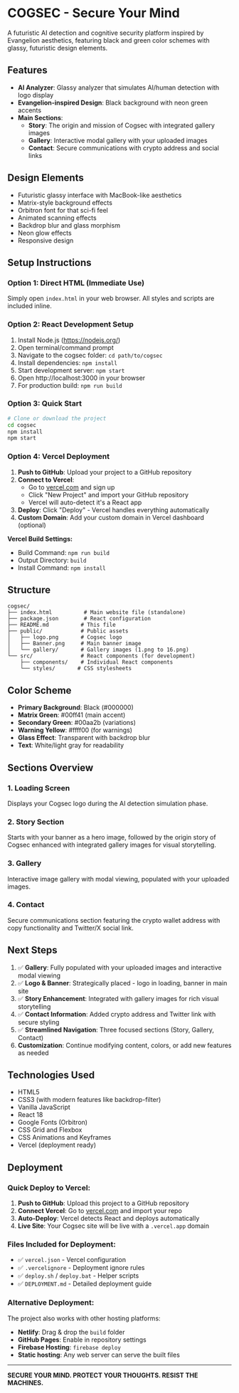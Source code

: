 # COGSEC - Secure Your Mind

A futuristic AI detection and cognitive security platform inspired by Evangelion aesthetics, featuring black and green color schemes with glassy, futuristic design elements.

## Features

- **AI Analyzer**: Glassy analyzer that simulates AI/human detection with logo display
- **Evangelion-inspired Design**: Black background with neon green accents
- **Main Sections**:
  - **Story**: The origin and mission of Cogsec with integrated gallery images
  - **Gallery**: Interactive modal gallery with your uploaded images
  - **Contact**: Secure communications with crypto address and social links

## Design Elements

- Futuristic glassy interface with MacBook-like aesthetics
- Matrix-style background effects
- Orbitron font for that sci-fi feel
- Animated scanning effects
- Backdrop blur and glass morphism
- Neon glow effects
- Responsive design

## Setup Instructions

### Option 1: Direct HTML (Immediate Use)
Simply open `index.html` in your web browser. All styles and scripts are included inline.

### Option 2: React Development Setup
1. Install Node.js (https://nodejs.org/)
2. Open terminal/command prompt
3. Navigate to the cogsec folder: `cd path/to/cogsec`
4. Install dependencies: `npm install`
5. Start development server: `npm start`
6. Open http://localhost:3000 in your browser
7. For production build: `npm run build`

### Option 3: Quick Start
```bash
# Clone or download the project
cd cogsec
npm install
npm start
```

### Option 4: Vercel Deployment
1. **Push to GitHub**: Upload your project to a GitHub repository
2. **Connect to Vercel**: 
   - Go to [vercel.com](https://vercel.com) and sign up
   - Click "New Project" and import your GitHub repository
   - Vercel will auto-detect it's a React app
3. **Deploy**: Click "Deploy" - Vercel handles everything automatically
4. **Custom Domain**: Add your custom domain in Vercel dashboard (optional)

**Vercel Build Settings:**
- Build Command: `npm run build`
- Output Directory: `build`
- Install Command: `npm install`

## Structure

```
cogsec/
├── index.html          # Main website file (standalone)
├── package.json        # React configuration
├── README.md          # This file
├── public/            # Public assets
│   ├── logo.png       # Cogsec logo
│   ├── Banner.png     # Main banner image
│   └── gallery/       # Gallery images (1.png to 16.png)
└── src/               # React components (for development)
    ├── components/    # Individual React components
    └── styles/       # CSS stylesheets
```

## Color Scheme

- **Primary Background**: Black (#000000)
- **Matrix Green**: #00ff41 (main accent)
- **Secondary Green**: #00aa2b (variations)
- **Warning Yellow**: #ffff00 (for warnings)
- **Glass Effect**: Transparent with backdrop blur
- **Text**: White/light gray for readability

## Sections Overview

### 1. Loading Screen
Displays your Cogsec logo during the AI detection simulation phase.

### 2. Story Section
Starts with your banner as a hero image, followed by the origin story of Cogsec enhanced with integrated gallery images for visual storytelling.

### 3. Gallery
Interactive image gallery with modal viewing, populated with your uploaded images.

### 4. Contact
Secure communications section featuring the crypto wallet address with copy functionality and Twitter/X social link.

## Next Steps

1. ✅ **Gallery**: Fully populated with your uploaded images and interactive modal viewing
2. ✅ **Logo & Banner**: Strategically placed - logo in loading, banner in main site
3. ✅ **Story Enhancement**: Integrated with gallery images for rich visual storytelling
4. ✅ **Contact Information**: Added crypto address and Twitter link with secure styling
5. ✅ **Streamlined Navigation**: Three focused sections (Story, Gallery, Contact)
6. **Customization**: Continue modifying content, colors, or add new features as needed

## Technologies Used

- HTML5
- CSS3 (with modern features like backdrop-filter)
- Vanilla JavaScript
- React 18
- Google Fonts (Orbitron)
- CSS Grid and Flexbox
- CSS Animations and Keyframes
- Vercel (deployment ready)

## Deployment

### Quick Deploy to Vercel:
1. **Push to GitHub**: Upload this project to a GitHub repository
2. **Connect Vercel**: Go to [vercel.com](https://vercel.com) and import your repo
3. **Auto-Deploy**: Vercel detects React and deploys automatically
4. **Live Site**: Your Cogsec site will be live with a `.vercel.app` domain

### Files Included for Deployment:
- ✅ `vercel.json` - Vercel configuration
- ✅ `.vercelignore` - Deployment ignore rules
- ✅ `deploy.sh` / `deploy.bat` - Helper scripts
- ✅ `DEPLOYMENT.md` - Detailed deployment guide

### Alternative Deployment:
The project also works with other hosting platforms:
- **Netlify**: Drag & drop the `build` folder
- **GitHub Pages**: Enable in repository settings
- **Firebase Hosting**: `firebase deploy`
- **Static hosting**: Any web server can serve the built files

---

**SECURE YOUR MIND. PROTECT YOUR THOUGHTS. RESIST THE MACHINES.**
